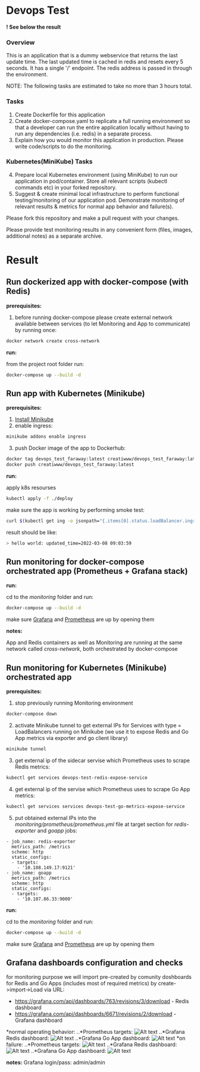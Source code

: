 # Devops Test

**! See below  the result**

### Overview
This is an application that is a dummy webservice that returns the
last update time.  The last updated time is cached in redis and
resets every 5 seconds.  It has a single '/' endpoint.  The redis
address is passed in through the environment.

NOTE: The following tasks are estimated to take no more than 3 hours total.

### Tasks
1. Create Dockerfile for this application
2. Create docker-compose.yaml to replicate a full running environment
so that a developer can run the entire application locally without having
to run any dependencies (i.e. redis) in a separate process.
3. Explain how you would monitor this application in production.
Please write code/scripts to do the monitoring.

### Kubernetes(MiniKube) Tasks
4. Prepare local Kubernetes environment (using MiniKube) to run our application in pod/container.
Store all relevant scripts (kubectl commands etc) in your forked repository.
5. Suggest & create minimal local infrastructure to perform functional testing/monitoring of our application pod.
Demonstrate monitoring of relevant results & metrics for normal app behavior and failure(s).

Please fork this repository and make a pull request with your changes.

Please provide test monitoring results in any convenient form (files, images, additional notes) as a separate archive.


# Result


## Run dockerized app with docker-compose (with Redis)

**prerequisites:**

1. before running docker-compose please create external network available between services (to let Monitoring and App to communicate) by running once:
```bash
docker network create cross-network
```

**run:**

from the project root folder run:
```bash
docker-compose up --build -d
```


## Run app with Kubernetes (Minikube)

**prerequisites:**

1. [Install Minikube](https://kubernetes.io/ru/docs/tasks/tools/install-minikube/)
2. enable ingress:
```bash
minikube addons enable ingress
```
3. push Docker image of the app to Dockerhub:
```bash
docker tag devops_test_faraway:latest creatiwww/devops_test_faraway:latest
docker push creatiwww/devops_test_faraway:latest
```

**run:**

apply k8s resourses
```bash
kubectl apply -f ./deploy
```
make sure the app is working by performing smoke test:
```bash
curl $(kubectl get ing -o jsonpath="{.items[0].status.loadBalancer.ingress[0].ip}"):80
```
result should be like:
```bash
> hello world: updated_time=2022-03-08 09:03:59
```


## Run monitoring for docker-compose orchestrated app (Prometheus + Grafana stack)

**run:**

cd to the *monitoring* folder and run:
```bash
docker-compose up --build -d
```
make sure [Grafana](http://localhost:3000/) and [Prometheus](http://localhost:9090/) are up by opening them

**notes:**

 App and Redis containers as well as Monitoring are running at the same network called *cross-network*, both orchestrated by docker-compose


## Run monitoring for Kubernetes (Minikube) orchestrated app

**prerequisites:**

1. stop previously running Monitoring environment
```bash
docker-compose down
```
2. activate Minikube tunnel to get external IPs for Services with type = LoadBalancers running on Minikube (we use it to expose Redis and Go App metrics via exporter and go client library)
```bash
minikube tunnel
```
3. get external ip of the sidecar servise which Prometheus uses to scrape Redis metrics:
```bash
kubectl get services devops-test-redis-expose-service
```
4. get external ip of the servise which Prometheus uses to scrape Go App metrics:
```bash
kubectl get services services devops-test-go-metrics-expose-service
```
5. put obtained external IPs into the *monitoring/prometheus/prometheus.yml* file at target section for *redis-exporter* and *goapp* jobs:
```
- job_name: redis-exporter
  metrics_path: /metrics
  scheme: http
  static_configs:
  - targets:
    - '10.108.149.17:9121'
- job_name: goapp
  metrics_path: /metrics
  scheme: http
  static_configs:
  - targets:
    - '10.107.86.33:9000'
```

**run:**

cd to the *monitoring* folder and run:
```bash
docker-compose up --build -d
```
make sure [Grafana](http://localhost:3000/) and [Prometheus](http://localhost:9090/) are up by opening them


## Grafana dashboards configuration and checks

for monitoring purpose we will import pre-created by comunity doshboards for Redis and Go Apps (includes most of required metrics) by create->import->Load via URL:
* https://grafana.com/api/dashboards/763/revisions/3/download - Redis dashboard
* https://grafana.com/api/dashboards/6671/revisions/2/download - Grafana dashboard

*normal operating behavior:
..*Prometheus targets:
![Alt text](/images/prometheus-targets-ok.png")
..*Grafana Redis dashboard:
![Alt text](/images/redis-grafana-ok")
..*Grafana Go App dashboard:
![Alt text](/images/go-processes-grafana-ok")
*on failure:
..*Prometheus targets:
![Alt text](/images/prometheus-targets-error.png")
..*Grafana Redis dashboard:
![Alt text](/images/redis-grafana-error")
..*Grafana Go App dashboard:
![Alt text](/images/go-processes-grafana-error")

**notes:**
Grafana login/pass: admin/admin
